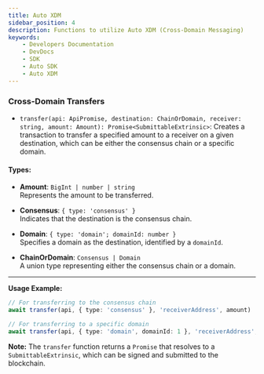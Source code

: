 ```yaml
---
title: Auto XDM
sidebar_position: 4
description: Functions to utilize Auto XDM (Cross-Domain Messaging)
keywords:
    - Developers Documentation
    - DevDocs
    - SDK
    - Auto SDK
    - Auto XDM
---
```


### Cross-Domain Transfers

- `transfer(api: ApiPromise, destination: ChainOrDomain, receiver: string, amount: Amount): Promise<SubmittableExtrinsic>`: Creates a transaction to transfer a specified amount to a receiver on a given destination, which can be either the consensus chain or a specific domain.

#### Types:

- **Amount**: `BigInt | number | string`  
  Represents the amount to be transferred.

- **Consensus**: `{ type: 'consensus' }`  
  Indicates that the destination is the consensus chain.

- **Domain**: `{ type: 'domain'; domainId: number }`  
  Specifies a domain as the destination, identified by a `domainId`.

- **ChainOrDomain**: `Consensus | Domain`  
  A union type representing either the consensus chain or a domain.

---

**Usage Example:**

```typescript
// For transferring to the consensus chain
await transfer(api, { type: 'consensus' }, 'receiverAddress', amount)

// For transferring to a specific domain
await transfer(api, { type: 'domain', domainId: 1 }, 'receiverAddress', amount)
```

**Note:** The `transfer` function returns a `Promise` that resolves to a `SubmittableExtrinsic`, which can be signed and submitted to the blockchain.
